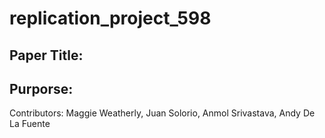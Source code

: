 # replication_project_598

## Paper Title: 

## Purporse:

Contributors: Maggie Weatherly, Juan Solorio, Anmol Srivastava, Andy De La Fuente

